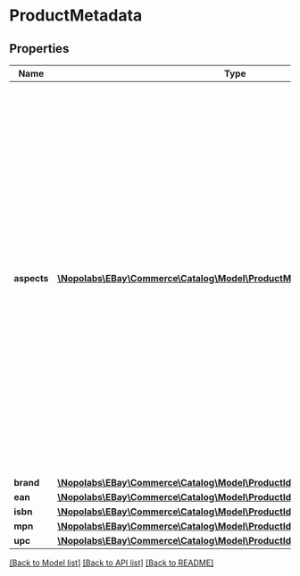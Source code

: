# ProductMetadata

## Properties
Name | Type | Description | Notes
------------ | ------------- | ------------- | -------------
**aspects** | [**\Nopolabs\EBay\Commerce\Catalog\Model\ProductMetadataAspect[]**](ProductMetadataAspect.md) | Contains information about one or more aspects that are supported for the specified catalog product, including those that are currently associated with the product. This is a union (with duplicates removed) of all aspects associated with the specified category or categories (if provided) and those associated with the product. | [optional] 
**brand** | [**\Nopolabs\EBay\Commerce\Catalog\Model\ProductIdentifierForProductMetadata**](ProductIdentifierForProductMetadata.md) |  | [optional] 
**ean** | [**\Nopolabs\EBay\Commerce\Catalog\Model\ProductIdentifierForProductMetadata**](ProductIdentifierForProductMetadata.md) |  | [optional] 
**isbn** | [**\Nopolabs\EBay\Commerce\Catalog\Model\ProductIdentifierForProductMetadata**](ProductIdentifierForProductMetadata.md) |  | [optional] 
**mpn** | [**\Nopolabs\EBay\Commerce\Catalog\Model\ProductIdentifierForProductMetadata**](ProductIdentifierForProductMetadata.md) |  | [optional] 
**upc** | [**\Nopolabs\EBay\Commerce\Catalog\Model\ProductIdentifierForProductMetadata**](ProductIdentifierForProductMetadata.md) |  | [optional] 

[[Back to Model list]](../README.md#documentation-for-models) [[Back to API list]](../README.md#documentation-for-api-endpoints) [[Back to README]](../README.md)


